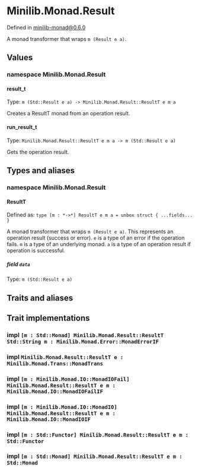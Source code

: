 # Minilib.Monad.Result

Defined in minilib-monad@0.6.0

A monad transformer that wraps `m (Result e a)`.

## Values

### namespace Minilib.Monad.Result

#### result_t

Type: `m (Std::Result e a) -> Minilib.Monad.Result::ResultT e m a`

Creates a ResultT monad from an operation result.

#### run_result_t

Type: `Minilib.Monad.Result::ResultT e m a -> m (Std::Result e a)`

Gets the operation result.

## Types and aliases

### namespace Minilib.Monad.Result

#### ResultT

Defined as: `type [m : *->*] ResultT e m a = unbox struct { ...fields... }`

A monad transformer that wraps `m (Result e a)`.
This represents an operation result (success or error).
`e` is a type of an error if the operation fails.
`m` is a type of an underlying monad.
`a` is a type of an operation result if operation is successful.

##### field `data`

Type: `m (Std::Result e a)`

## Traits and aliases

## Trait implementations

### impl `[m : Std::Monad] Minilib.Monad.Result::ResultT Std::String m : Minilib.Monad.Error::MonadErrorIF`

### impl `Minilib.Monad.Result::ResultT e : Minilib.Monad.Trans::MonadTrans`

### impl `[m : Minilib.Monad.IO::MonadIOFail] Minilib.Monad.Result::ResultT e m : Minilib.Monad.IO::MonadIOFailIF`

### impl `[m : Minilib.Monad.IO::MonadIO] Minilib.Monad.Result::ResultT e m : Minilib.Monad.IO::MonadIOIF`

### impl `[m : Std::Functor] Minilib.Monad.Result::ResultT e m : Std::Functor`

### impl `[m : Std::Monad] Minilib.Monad.Result::ResultT e m : Std::Monad`